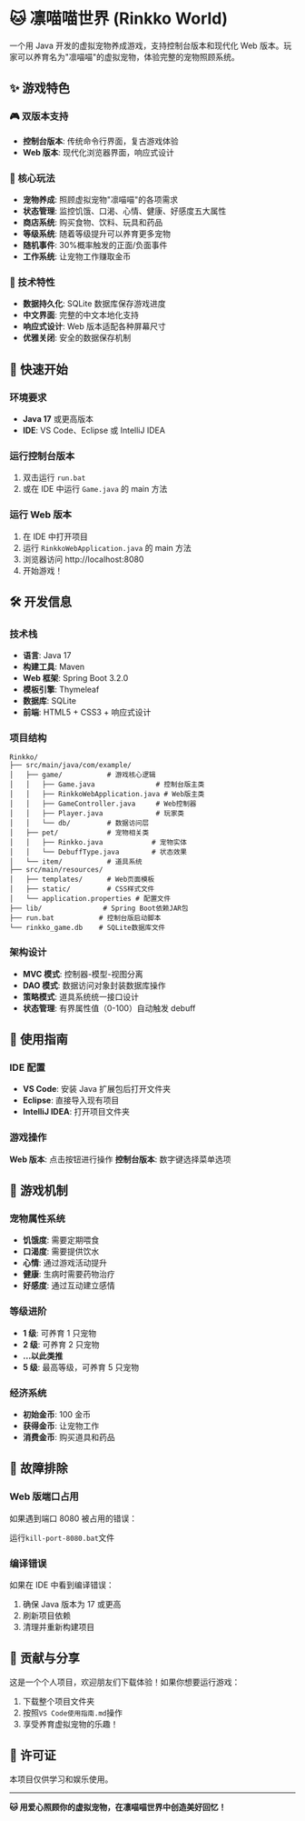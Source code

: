 # 🐱 凛喵喵世界 (Rinkko World)

一个用 Java 开发的虚拟宠物养成游戏，支持控制台版本和现代化 Web 版本。玩家可以养育名为"凛喵喵"的虚拟宠物，体验完整的宠物照顾系统。

## ✨ 游戏特色

### 🎮 双版本支持

- **控制台版本**: 传统命令行界面，复古游戏体验
- **Web 版本**: 现代化浏览器界面，响应式设计

### 🐾 核心玩法

- **宠物养成**: 照顾虚拟宠物"凛喵喵"的各项需求
- **状态管理**: 监控饥饿、口渴、心情、健康、好感度五大属性
- **商店系统**: 购买食物、饮料、玩具和药品
- **等级系统**: 随着等级提升可以养育更多宠物
- **随机事件**: 30%概率触发的正面/负面事件
- **工作系统**: 让宠物工作赚取金币

### 💾 技术特性

- **数据持久化**: SQLite 数据库保存游戏进度
- **中文界面**: 完整的中文本地化支持
- **响应式设计**: Web 版本适配各种屏幕尺寸
- **优雅关闭**: 安全的数据保存机制

## 🚀 快速开始

### 环境要求

- **Java 17** 或更高版本
- **IDE**: VS Code、Eclipse 或 IntelliJ IDEA

### 运行控制台版本

1. 双击运行 `run.bat`
2. 或在 IDE 中运行 `Game.java` 的 main 方法

### 运行 Web 版本

1. 在 IDE 中打开项目
2. 运行 `RinkkoWebApplication.java` 的 main 方法
3. 浏览器访问 http://localhost:8080
4. 开始游戏！

## 🛠️ 开发信息

### 技术栈

- **语言**: Java 17
- **构建工具**: Maven
- **Web 框架**: Spring Boot 3.2.0
- **模板引擎**: Thymeleaf
- **数据库**: SQLite
- **前端**: HTML5 + CSS3 + 响应式设计

### 项目结构

```
Rinkko/
├── src/main/java/com/example/
│   ├── game/           # 游戏核心逻辑
│   │   ├── Game.java               # 控制台版主类
│   │   ├── RinkkoWebApplication.java # Web版主类
│   │   ├── GameController.java     # Web控制器
│   │   ├── Player.java             # 玩家类
│   │   └── db/         # 数据访问层
│   ├── pet/            # 宠物相关类
│   │   ├── Rinkko.java            # 宠物实体
│   │   └── DebuffType.java        # 状态效果
│   └── item/           # 道具系统
├── src/main/resources/
│   ├── templates/      # Web页面模板
│   ├── static/         # CSS样式文件
│   └── application.properties # 配置文件
├── lib/               # Spring Boot依赖JAR包
├── run.bat           # 控制台版启动脚本
└── rinkko_game.db    # SQLite数据库文件
```

### 架构设计

- **MVC 模式**: 控制器-模型-视图分离
- **DAO 模式**: 数据访问对象封装数据库操作
- **策略模式**: 道具系统统一接口设计
- **状态管理**: 有界属性值（0-100）自动触发 debuff

## 📖 使用指南

### IDE 配置

- **VS Code**: 安装 Java 扩展包后打开文件夹
- **Eclipse**: 直接导入现有项目
- **IntelliJ IDEA**: 打开项目文件夹

### 游戏操作

**Web 版本**: 点击按钮进行操作
**控制台版本**: 数字键选择菜单选项

## 🎯 游戏机制

### 宠物属性系统

- **饥饿度**: 需要定期喂食
- **口渴度**: 需要提供饮水
- **心情**: 通过游戏活动提升
- **健康**: 生病时需要药物治疗
- **好感度**: 通过互动建立感情

### 等级进阶

- **1 级**: 可养育 1 只宠物
- **2 级**: 可养育 2 只宠物
- **...以此类推**
- **5 级**: 最高等级，可养育 5 只宠物

### 经济系统

- **初始金币**: 100 金币
- **获得金币**: 让宠物工作
- **消费金币**: 购买道具和药品

## 🔧 故障排除

### Web 版端口占用

如果遇到端口 8080 被占用的错误：

运行`kill-port-8080.bat`文件

### 编译错误

如果在 IDE 中看到编译错误：

1. 确保 Java 版本为 17 或更高
2. 刷新项目依赖
3. 清理并重新构建项目

## 🤝 贡献与分享

这是一个个人项目，欢迎朋友们下载体验！如果你想要运行游戏：

1. 下载整个项目文件夹
2. 按照`VS Code使用指南.md`操作
3. 享受养育虚拟宠物的乐趣！

## 📄 许可证

本项目仅供学习和娱乐使用。

---

**🐱 用爱心照顾你的虚拟宠物，在凛喵喵世界中创造美好回忆！**

